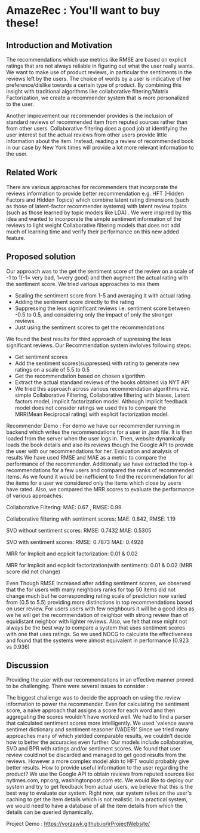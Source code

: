 
# AmazeRec : You'll want to buy these!


## Introduction and Motivation
The recommendations which use metrics like RMSE are based on explicit ratings that are not always reliable in figuring out what the user really wants. We want to make use of product reviews, in particular the sentiments in the reviews left by the users. The choice of words by a user is indicative of her preference/dislike towards a certain type of product. By combining this insight with traditional algorithms like collaborative filtering/Matrix Factorization, we create a recommender system that is more personalized to the user.

Another improvement our recommender provides is the inclusion of standard reviews of recommended item from reputed sources rather than from other users. Collaborative filtering does a good job at identifying the user interest but the actual reviews from other users provide little information about the item. Instead, reading a review of recommended book in our case by New York times will provide a lot more relevant information to the user.

## Related Work
There are various approaches for recommenders that incorporate the reviews information to provide better recommendation e.g. HFT (Hidden Factors and Hidden Topics) which combine latent rating dimensions (such as those of latent-factor recommender systems) with latent review topics (such as those learned by topic models like LDA) . We were inspired by this idea and wanted to incorporate the simple sentiment information of the reviews to light weight Collaborative filtering models that does not add much of learning time and verify their performance on this new added feature.

## Proposed solution
Our approach was to the get the sentiment score of the review on a scale of -1 to 1(-1= very bad, 1=very good) and then augment the actual rating with the sentiment score. We tried various approaches to mix them

- Scaling the sentiment score from 1-5 and averaging it with actual rating
- Adding the sentiment score directly to the rating
- Suppressing the less signinficant reviews i.e. sentiment score between -0.5 to 0.5, and considering only the impact of only the stronger reviews.
- Just using the sentiment scores to get the recommendations


We found the best results for third approach of supressing the less significant reviews. Our Recommendation system invlolves following steps:
- Get sentiment scores
- Add the sentiment scores(suppresses) with rating to generate new ratings on a scale of 5.5 to 0.5
- Get the recommendation based on chosen algorithm
- Extract the actual standand reviews of the books obtained via NYT API
- We tried this approach across various recommendation algorithms viz. simple Collaborative Filtering, Collaborative filtering with biases, Latent factors model, implicit factorization model. Although implicit feedback model does not consider ratings we used this to compare the MRR(Mean Reciprocal rating) with explicit factorization model. 

Recommender Demo : For demo we have our recommender running in backend which writes the recommendations for a user in .json file. It is then loaded from the server when the user logs in. Then, website dynamically loads the book details and also its reviews though the Google API to provide the user with our recommendations for her.
Evaluation and analysis of results
We have used RMSE and MAE as a metric to compare the performance of the recommender. Additionally we have extracted the top-k recommendations for a few users and compared the ranks of recommended items. As we found it would be inefficient to find the recommendation for all the items for a user we considered only the items which close by users have rated. Also, we compared the MRR scores to evaluate the performance of various approaches.

Collaborative Filtering: MAE: 0.67 , RMSE: 0.99

Collaborative filtering with sentiment scores: MAE: 0.842, RMSE: 1.19

SVD without sentiment scores: RMSE: 0.7432 MAE: 0.5305

SVD with sentiment scores: RMSE: 0.7873 MAE: 0.4928

MRR for Implicit and ecplicit factorization: 0.01 & 0.02

MRR for Implicit and ecplicit factorization(with sentiment): 0.01 & 0.02 (MRR score did not change)


Even Though RMSE Increased after adding sentiment scores, we observed that the for users with many neighbors ranks for top 50 items did not change much but he corresponding rating scale of prediction now varied from (0.5 to 5.5) providing more distinctions in top recommendations based on user review. For users users with few neighbours it will be a good idea as we he will get the recommendation of neighbor with strong review than of equidistant neighbor with lighter reviews. Also, we felt that mse might not always be the best way to compare a system that uses sentiment scores with one that uses ratings. So we used NDCG to calculate the effectiveness and found that the systems were almost equivalent in performance (0.923 vs 0.936)

## Discussion
Providing the user with our recommendations in an effective manner proved to be challenging. There were several issues to consider :

The biggest challenge was to decide the approach on using the review information to power the recommender. Even for calculating the sentiment score, a naive approach that assigns a score for each word and then aggregating the scores wouldn’t have worked well. We had to find a parser that calculated sentiment scores more intelligently. We used 'valence aware sentimet dictionary and sentiment reasoner (VADER)'
Since we tried many approaches many of which yielded comparable results, we couldn’t decide how to better the accuracies even further. Our models include collaborative, SVD and BPR with ratings and/or sentiment scores.
We found that user review could not be discarded and managed to get good results from the reviews. However a more complex model akin to HFT would probably give better results.
How to provide useful information to the user regarding the product?
We use the Google API to obtain reviews from reputed sources like nytimes.com, npr.org, washingtonpost.com etc.
We would like to deploy our system and try to get feedback from actual users, we believe that this is the best way to evaluate our system. Right now, our system relies on the user's caching to get the item details which is not realistic. In a practical system, we would need to have a database of all the item details from which the details can be queried dynamically.


Project Demo : https://vorzawk.github.io/irProjectWebsite/ 
